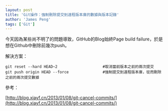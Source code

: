 ```yaml
---
layout: post
title: 'Git操作：強制刪除提交到遠程版本庫的數據與版本記錄'
author: 'James Peng'
tags: ['Git']
---
```


今天因為某些尚不明了的問題導致，GitHub的Blog始終Page build failure，於是想在Github中刪除前幾次push。

解決方案：

~~~text
git reset --hard HEAD~2                    #取消當前版本之前的兩次提交 
git push origin HEAD --force               #強制提交到遠程版本庫，從而刪除之前的兩次提交數據
~~~


參考：

[http://blog.xiayf.cn/2013/01/08/git-cancel-commits/](http://blog.xiayf.cn/2013/01/08/git-cancel-commits/)